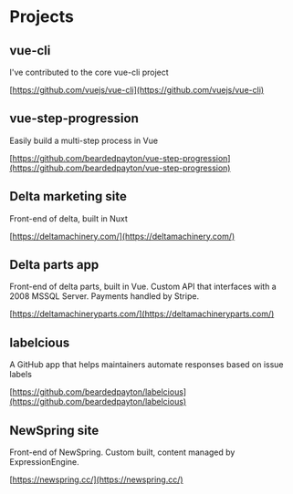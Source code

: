 # Projects

## vue-cli

I've contributed to the core vue-cli project

[https://github.com/vuejs/vue-cli](https://github.com/vuejs/vue-cli)

## vue-step-progression

Easily build a multi-step process in Vue

[https://github.com/beardedpayton/vue-step-progression](https://github.com/beardedpayton/vue-step-progression)

## Delta marketing site

Front-end of delta, built in Nuxt

[https://deltamachinery.com/](https://deltamachinery.com/)

## Delta parts app

Front-end of delta parts, built in Vue. Custom API that interfaces with a 2008 MSSQL Server. Payments handled by Stripe.

[https://deltamachineryparts.com/](https://deltamachineryparts.com/)

## labelcious

A GitHub app that helps maintainers automate responses based on issue labels

[https://github.com/beardedpayton/labelcious](https://github.com/beardedpayton/labelcious)

## NewSpring site

Front-end of NewSpring. Custom built, content managed by ExpressionEngine.

[https://newspring.cc/](https://newspring.cc/)